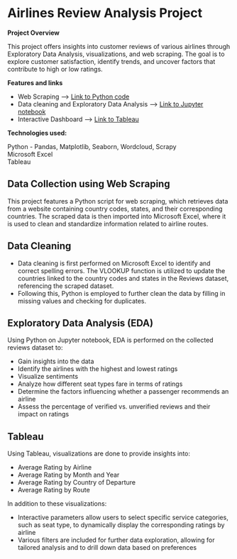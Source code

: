 # Airlines Review Analysis Project

**Project Overview**  

This project offers insights into customer reviews of various airlines through Exploratory Data Analysis, visualizations, and web scraping. The goal is to explore customer satisfaction, identify trends, and uncover factors that contribute to high or low ratings.


**Features and links**  

* Web Scraping --> [Link to Python code](https://github.com/hazwf/PortfolioProjects/blob/main/Airline%20Reviews%20Analysis/airport_spider.py)
* Data cleaning and Exploratory Data Analysis --> [Link to Jupyter notebook](https://github.com/hazwf/PortfolioProjects/blob/main/Airline%20Reviews%20Analysis/Airlines%20Review%20Analysis.ipynb)
* Interactive Dashboard --> [Link to Tableau](https://public.tableau.com/app/profile/haz.faeaz/viz/AirlineReviews_17222599770960/Dashboard#1)

**Technologies used:**  

Python - Pandas, Matplotlib, Seaborn, Wordcloud, Scrapy<br>
Microsoft Excel  
Tableau

## Data Collection using Web Scraping

This project features a Python script for web scraping, which retrieves data from a website containing country codes, states, and their corresponding countries. The scraped data is then imported into Microsoft Excel, where it is used to clean and standardize information related to airline routes. 

## Data Cleaning 

* Data cleaning is first performed on Microsoft Excel to identify and correct spelling errors. The VLOOKUP function is utilized to update the countries linked to the
  country codes and states in the Reviews dataset, referencing the scraped dataset.
* Following this, Python is employed to further clean the data by filling in missing values and checking for duplicates.


## Exploratory Data Analysis (EDA)

Using Python on Jupyter notebook, EDA is performed on the collected reviews dataset to:
* Gain insights into the data
* Identify the airlines with the highest and lowest ratings
* Visualize sentiments
* Analyze how different seat types fare in terms of ratings
* Determine the factors influencing whether a passenger recommends an airline
* Assess the percentage of verified vs. unverified reviews and their impact on ratings

## Tableau

Using Tableau, visualizations are done to provide insights into:
* Average Rating by Airline
* Average Rating by Month and Year
* Average Rating by Country of Departure
* Average Rating by Route

In addition to these visualizations:
* Interactive parameters allow users to select specific service categories, such as seat type, to dynamically display the corresponding ratings by airline
* Various filters are included for further data exploration, allowing for tailored analysis and to drill down data based on preferences
